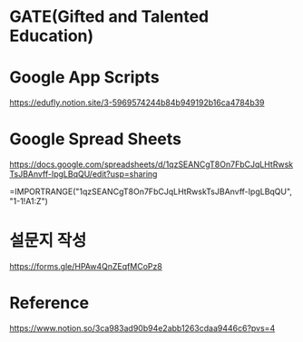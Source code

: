 # GATE(Gifted and Talented Education)

# Google App Scripts

https://edufly.notion.site/3-5969574244b84b949192b16ca4784b39

# Google Spread Sheets

https://docs.google.com/spreadsheets/d/1qzSEANCgT8On7FbCJqLHtRwskTsJBAnvff-IpgLBqQU/edit?usp=sharing

=IMPORTRANGE("1qzSEANCgT8On7FbCJqLHtRwskTsJBAnvff-IpgLBqQU", "1-1!A1:Z")

# 설문지 작성

https://forms.gle/HPAw4QnZEqfMCoPz8

# Reference

https://www.notion.so/3ca983ad90b94e2abb1263cdaa9446c6?pvs=4

